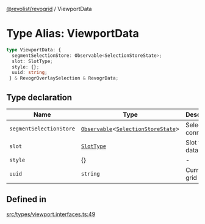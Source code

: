 [@revolist/revogrid](README.md) / ViewportData

# Type Alias: ViewportData

```ts
type ViewportData: {
  segmentSelectionStore: Observable<SelectionStoreState>;
  slot: SlotType;
  style: {};
  uuid: string;
 } & RevogrOverlaySelection & RevogrData;
```

## Type declaration

| Name | Type | Description | Defined in |
| ------ | ------ | ------ | ------ |
| `segmentSelectionStore` | [`Observable`](TypeAlias.Observable.md)\<[`SelectionStoreState`](TypeAlias.SelectionStoreState.md)\> | Selection connection | [src/types/viewport.interfaces.ts:51](https://github.com/revolist/revogrid/blob/2bbd565b6ba0fbdf72ee22dd6361908f69d8c6e1/src/types/viewport.interfaces.ts#L51) |
| `slot` | [`SlotType`](TypeAlias.SlotType.md) | Slot to put data | [src/types/viewport.interfaces.ts:54](https://github.com/revolist/revogrid/blob/2bbd565b6ba0fbdf72ee22dd6361908f69d8c6e1/src/types/viewport.interfaces.ts#L54) |
| `style` | \{\} | - | [src/types/viewport.interfaces.ts:58](https://github.com/revolist/revogrid/blob/2bbd565b6ba0fbdf72ee22dd6361908f69d8c6e1/src/types/viewport.interfaces.ts#L58) |
| `uuid` | `string` | Current grid uniq Id | [src/types/viewport.interfaces.ts:57](https://github.com/revolist/revogrid/blob/2bbd565b6ba0fbdf72ee22dd6361908f69d8c6e1/src/types/viewport.interfaces.ts#L57) |

## Defined in

[src/types/viewport.interfaces.ts:49](https://github.com/revolist/revogrid/blob/2bbd565b6ba0fbdf72ee22dd6361908f69d8c6e1/src/types/viewport.interfaces.ts#L49)
